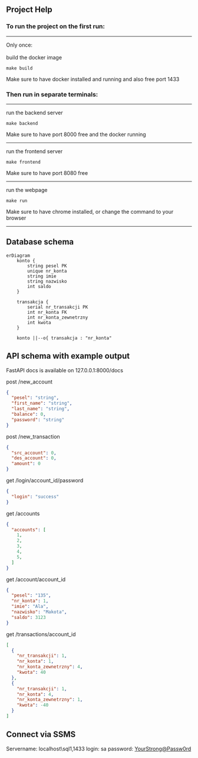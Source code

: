 ## Project Help
### To run the project on the first run:
------------------------------
Only once:
  <br><br>build the docker image
  ```shell
  make build
  ```
  Make sure to have docker installed and running and also free port 1433

### Then run in separate terminals:
------------------------------
  run the backend server
  ```shell
  make backend
  ```
  Make sure to have port 8000 free and the docker running

------------------------------
  run the frontend server
  ```shell
  make frontend
  ```
  Make sure to have port 8080 free 

------------------------------
  run the webpage
  ```shell
  make run
  ```
  Make sure to have chrome installed, or change the command to your browser

------------------------------


## Database schema

```mermaid
erDiagram
    konto {
        string pesel PK
        unique nr_konta 
        string imie
        string nazwisko
        int saldo
    }

    transakcja {
        serial nr_transakcji PK
        int nr_konta FK
        int nr_konta_zewnetrzny
        int kwota
    }

    konto ||--o{ transakcja : "nr_konta"
```

## API schema with example output
FastAPI docs is available on 127.0.0.1:8000/docs

post /new_account

```json
{
  "pesel": "string",
  "first_name": "string",
  "last_name": "string",
  "balance": 0,
  "password": "string"
}
```


post /new_transaction
```json 
{
  "src_account": 0,
  "des_account": 0,
  "amount": 0
}
```

get /login/account_id/password
```json
{
  "login": "success"
}
```

get /accounts

```json
{
  "accounts": [
    1,
    2,
    3,
    4,
    5,
  ]
}
```

get /account/account_id

```json
{
  "pesel": "135",
  "nr_konta": 1,
  "imie": "Ala",
  "nazwisko": "Makota",
  "saldo": 3123
}
```


get /transactions/account_id 

```json
[
  {
    "nr_transakcji": 1,
    "nr_konta": 1,
    "nr_konta_zewnetrzny": 4,
    "kwota": 40
  },
  {
    "nr_transakcji": 1,
    "nr_konta": 4,
    "nr_konta_zewnetrzny": 1,
    "kwota": -40
  } 
]
```

## Connect via SSMS

Servername: localhost\sql1,1433
login: sa
password: <YourStrong@Passw0rd>